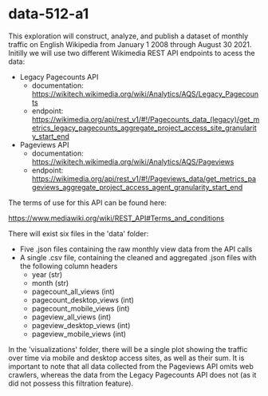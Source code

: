 # data-512-a1
This exploration will construct, analyze, and publish a dataset of monthly traffic on English Wikipedia from January 1 2008 through August 30 2021. Initilly we will use two different Wikimedia REST API endpoints to acess the data:

   - Legacy Pagecounts API 
      * documentation: https://wikitech.wikimedia.org/wiki/Analytics/AQS/Legacy_Pagecounts
      * endpoint: https://wikimedia.org/api/rest_v1/#!/Pagecounts_data_(legacy)/get_metrics_legacy_pagecounts_aggregate_project_access_site_granularity_start_end
   - Pageviews API
      * documentation: https://wikitech.wikimedia.org/wiki/Analytics/AQS/Pageviews
      * endpoint: https://wikimedia.org/api/rest_v1/#!/Pageviews_data/get_metrics_pageviews_aggregate_project_access_agent_granularity_start_end
 
The terms of use for this API can be found here:
 
   https://www.mediawiki.org/wiki/REST_API#Terms_and_conditions
    
There will exist six files in the 'data' folder: 
 
   - Five .json files containing the raw monthly view data from the API calls
   - A single .csv file, containing the cleaned and aggregated .json files with the following column headers
      * year (str)
      * month (str)
      * pagecount_all_views (int)
      * pagecount_desktop_views (int)
      * pagecount_mobile_views (int)
      * pageview_all_views (int)
      * pageview_desktop_views (int)
      * pageview_mobile_views (int)

In the 'visualizations' folder, there will be a single plot showing the traffic over time via mobile and desktop access sites, as well as their sum. It is important to note that all data collected from the Pageviews API omits web crawlers, whereas the data from the Legacy Pagecounts API does not (as it did not possess this filtration feature).

